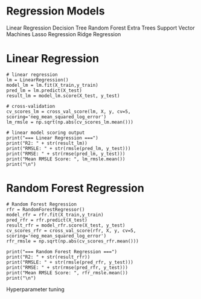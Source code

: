 # Regression Models

Linear Regression
Decision Tree
Random Forest
Extra Trees
Support Vector Machines
Lasso Regression
Ridge Regression

# Linear Regression


```
# linear regression
lm = LinearRegression()
model_lm = lm.fit(X_train,y_train)
pred_lm = lm.predict(X_test)
result_lm = model_lm.score(X_test, y_test)

# cross-validation
cv_scores_lm = cross_val_score(lm, X, y, cv=5, scoring='neg_mean_squared_log_error')
lm_rmsle = np.sqrt(np.abs(cv_scores_lm.mean()))

# linear model scoring output
print("=== Linear Regression ===")
print("R2: " + str(result_lm))
print("RMSLE: " + str(rmsle(pred_lm, y_test)))
print("RMSE: " + str(rmse(pred_lm, y_test)))
print("Mean RMSLE Score: ", lm_rmsle.mean())
print("\n")
```

# Random Forest Regression

```
# Random Forest Regression
rfr = RandomForestRegressor()
model_rfr = rfr.fit(X_train,y_train)
pred_rfr = rfr.predict(X_test)
result_rfr = model_rfr.score(X_test, y_test)
cv_scores_rfr = cross_val_score(rfr, X, y, cv=5, scoring='neg_mean_squared_log_error')
rfr_rmsle = np.sqrt(np.abs(cv_scores_rfr.mean()))

print("=== Random Forest Regression ===")
print("R2: " + str(result_rfr))
print("RMSLE: " + str(rmsle(pred_rfr, y_test)))
print("RMSE: " + str(rmse(pred_rfr, y_test)))
print("Mean RMSLE Score: ", rfr_rmsle.mean())
print("\n")
```

Hyperparameter tuning
